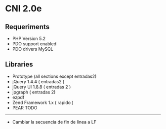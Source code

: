 CNI 2.0e
========

Requeriments
------------
*   PHP Version 5.2
*   PDO support enabled
*   PDO drivers MySQL

Libraries
---------
*   Prototype (all sections except entradas2)
*   jQuery 1.4.4 ( entradas2 )
*   jQuery UI 1.8.8 ( entradas 2 )
*   jpgraph ( entradas 2)
*   ezpdf
*   Zend Framework 1.x ( rapido )
*   PEAR
TODO
________
* Cambiar la secuencia de fin de linea a LF

